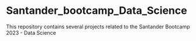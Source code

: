 # Santander_bootcamp_Data_Science

This repository contains several projects related to the Santander Bootcamp 2023 - Data Science
